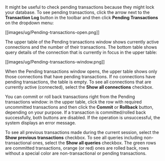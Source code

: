 It might be useful to check pending transactions because they might lock your database. To see pending transactions, click the arrow next to the **Transaction Log** button in the toolbar and then click **Pending Transactions** on the dropdown menu:

[[images/ug/Pending-transactions-open.png]]
 
The upper table of the Pending transactions window shows currently active connections and the number of their transactions. The bottom table shows query details of the connection that is currently in focus in the upper table:

[[images/ug/Pending-transactions-window.png]]

When the Pending transactions window opens, the upper table shows only those connections that have pending transactions. If no connections have pending transactions, the table is empty. To see all connections that are currently active (connected), select the **Show all connections** checkbox.

You can commit or roll back transactions right from the Pending transactions window: in the upper table, click the row with required uncommitted transactions and then click the **Commit** or **Rollback** button, depending on your purpose. If a transaction is committed/rolled back successfully, both buttons are disabled. If the operation is unsuccessful, the system displays an error message.

To see all previous transactions made during the current session, select the **Show previous transactions** checkbox. To see all queries including non-transactional ones, select the **Show all queries** checkbox. The green rows are committed transactions, orange (or red) ones are rolled back, rows without a special color are non-transactional or pending transactions.